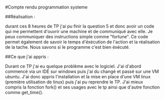 #Compte rendu programmation systeme

##Réalisation :

durant ces 8 heures de TP j'ai pu finir la question 5 et donc avoir un code qui me permettent d'ouvrir une machine et de communiqué avec elle. Je peux communiquer des instructions simple comme "fortune". Ce code permet également de savoir le temps d'éxécution de l'action et la réalisation de la tache. Nous savons si le programme c'est bien éxécuté.

##Ce que j'ai appris :

Durant ce TP j'ai eu quelque problème avec le logiciel. J'ai d'abord commencé via un IDE sur windows puis j'ai du changé et passé sur une VM ubuntu. J'ai donc appris l'installation et la mise en place d'une VM linux (première utilisation de linux) puis j'ai pu reprendre le TP. J'ai mieux compris la fonction fork() et ses usages avec le tp ainsi que d'autre fonction comme get_time(). 
